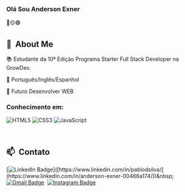 ### Olá Sou Anderson Exner
<div>
🔴🟡🟢

<br>

</div>

<div>

  ## 🧭 &nbsp;About Me

📚 Estudante da 10ª Edição Programa Starter Full Stack Developer na GrowDev.
  
🌱 Português/Inglês/Espanhol
  
🌱  Futuro Desenvolver WEB

### Conhecimento em:
  
![HTML5](https://img.shields.io/badge/-HTML5-%23E44D27?style=flat-square&logo=html5&logoColor=ffffff)
![CSS3](https://img.shields.io/badge/-CSS3-%231572B6?style=flat-square&logo=css3)
![JavaScript](https://img.shields.io/badge/-JavaScript-%23F7DF1C?style=flat-square&logo=javascript&logoColor=000000&labelColor=%23F7DF1C&color=%23FFCE5A)


  <br>


  ## 📫 &nbsp;Contato

   [![LinkedIn Badge](https://img.shields.io/badge/-Anderson_Exner-blue?style=flat-square&logo=Linkedin&logoColor=white&link=[https://www.linkedin.com/in/pablodsilva](https://www.linkedin.com/in/anderson-exner-00466a174/)/)]([https://www.linkedin.com/in/pablodsilva/](https://www.linkedin.com/in/anderson-exner-00466a174/))&nbsp;
  [![Gmail Badge](https://img.shields.io/badge/-andersonexner@gmail.com-red?style=flat-square&logo=Gmail&logoColor=white)](mailto:andersonexner@gmail.com)&nbsp;
  [![Instagram Badge](https://img.shields.io/badge/-Andersonexner-EB2A08?style=flat-square&logo=Instagram&logoColor=white)](https://www.instagram.com/AndersonExner/)&nbsp;
  


